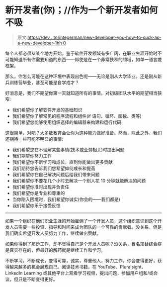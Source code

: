 # 新开发者(你)；//作为一个新开发者如何不吸

> 原文:[https://dev . to/integerman/new-developer-you-how-to-suck-as-a-new-developer-1hh 0](https://dev.to/integerman/new-developer-you-how-not-to-suck-as-a-new-developer-1hh0)

每个人都必须从某个地方开始，鉴于软件开发领域有多广阔，在职业生涯开始时不可能知道所有你需要知道的东西——即使是在一个非常狭窄的领域，如单一语言或框架。

那么，你怎么可能在这种环境中表现出色呢——无论是刚从大学毕业，还是刚从新兵训练营毕业，甚至可能是自学成才？

好消息是，我们不期望你第一天就知道所有的事情。对初级团队水平的期望相当狭窄:

*   我们希望你了解软件开发的基础知识
*   我们希望你了解常见的程序流程和组件(if 语句、循环、函数、类等)
*   我们希望您能够使用组织选择的编辑器来构建和运行代码

这很简单，对吧？大多数教育会让你为这种能力做好准备。然而，除此之外，我们还期待一些可能不明显的事情:

*   我们希望您在不理解某些事情(技术或业务相关)时提出问题
*   我们期望你努力工作
*   我们希望你不断学习和成长，直到你能做出更多贡献
*   我们期待您告诉我们您希望如何成长和提高
*   我们希望你在自己解决问题后给我们带来问题
*   我们希望你不要花几个小时去解决一个别人花 10 分钟就能解决的问题
*   我们希望你准时出现并负责任
*   我们希望你是专业和尊重的
*   当你陷入困境时，我们希望你诚实(你会的——我们都是)
*   我们希望你乐于接受反馈

* * *

如果一个组织在他们职业生涯的开始雇佣了一个开发人员，这个组织意识到这个开发人员需要一些投资、指导和时间来成为团队的一个可靠的贡献者。没关系，但是我们确实希望开发人员努力工作，继续做出贡献。

如果你得到了那份工作，却不觉得自己是个开发人员呢？没关系，冒名顶替综合症是真实存在的，但最好的解药就是继续工作和学习。

不断学习，不断成长，变得可靠，诚实，尊重他人，努力工作，你会变得更好，获得越来越多的机会展现自己。阅读技术书籍，在 YouTube、Pluralsight、LinkedIn Learning 或其他平台上观看学习视频，提出问题，参加用户组和/或会议，但只是不断变得更好。